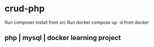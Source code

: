 # crud-php

Run composer install from src
Run docker compose up -d from docker

## php | mysql | docker learning project
